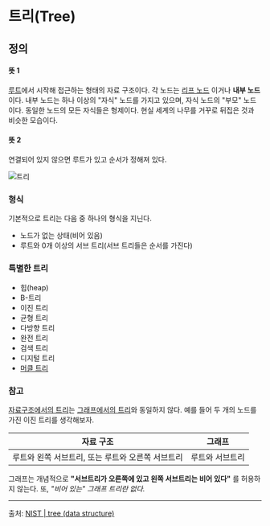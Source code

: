 # 트리(Tree)

## 정의
#### 뜻 1
[루트](https://github.com/river20s/TIL/blob/main/Algorithms/%EB%A3%A8%ED%8A%B8.md)에서 시작해 접근하는 형태의 자료 구조이다. 
각 노드는 [리프 노드](https://github.com/river20s/TIL/blob/main/Algorithms/%EB%A6%AC%ED%94%84.md) 이거나 **내부 노드**이다. 내부 노드는 하나 이상의 "자식" 노드를 가지고 있으며, 자식 노드의 "부모" 노드이다. 동일한 노드의 모든 자식들은 형제이다. 현실 세계의 나무를 거꾸로 뒤집은 것과 비슷한 모습이다.

#### 뜻 2
연결되어 있지 않으면 루트가 있고 순서가 정해져 있다.

![트리](https://github.com/user-attachments/assets/dcb33e2c-685b-4d85-8019-40d03d6aff6f)
### 형식
기본적으로 트리는 다음 중 하나의 형식을 지닌다.
- 노드가 없는 상태(비어 있음)
- 루트와 0개 이상의 서브 트리(서브 트리들은 순서를 가진다)

### 특별한 트리
- 힙(heap)
- B-트리
- 이진 트리
- 균형 트리
- 다방향 트리
- 완전 트리
- 검색 트리
- 디지털 트리
- [머클 트리](https://github.com/river20s/TIL/blob/main/Algorithms/%EB%A8%B8%ED%81%B4(Merkle)%ED%8A%B8%EB%A6%AC.md)

### 참고
[자료구조에서의 트리](https://github.com/river20s/TIL/blob/main/Algorithms/%ED%8A%B8%EB%A6%AC.md#%EB%9C%BB-1)는 [그래프에서의 트리](https://github.com/river20s/TIL/blob/main/Algorithms/%ED%8A%B8%EB%A6%AC.md#%EB%9C%BB-2)와 동일하지 않다. 예를 들어 두 개의 노드를 가진 이진 트리를 생각해보자. 

| 자료 구조                            | 그래프      |
| -------------------------------- | -------- |
| 루트와 왼쪽 서브트리, 또는 루트와 오른쪽 서브트리 | 루트와 서브트리 |

그래프는 개념적으로 **"서브트리가 오른쪽에 있고 왼쪽 서브트리는 비어 있다"** 를 허용하지 않는다. 또, *"비어 있는" 그래프 트리란 없다.*

---
출처: [NIST | tree (data structure)](https://xlinux.nist.gov/dads/HTML/tree.html)

